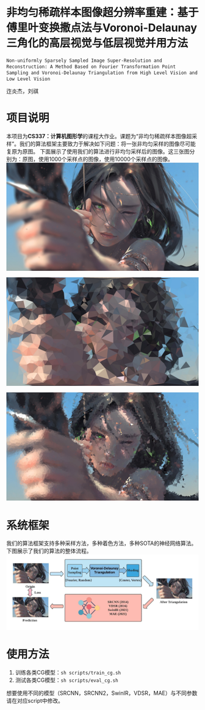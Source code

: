 # 非均匀稀疏样本图像超分辨率重建：基于傅里叶变换撒点法与Voronoi-Delaunay三角化的高层视觉与低层视觉并用方法
```
Non-uniformly Sparsely Sampled Image Super-Resolution and Reconstruction: A Method Based on Fourier Transformation Point Sampling and Voronoi-Delaunay Triangulation from High Level Vision and Low Level Vision
```
迮炎杰，刘祺

# 项目说明
本项目为**CS337：计算机图形学**的课程大作业。课题为“非均匀稀疏样本图像超采样”。我们的算法框架主要致力于解决如下问题：将一张非均匀采样的图像尽可能复原为原图。
下面展示了使用我们的算法进行非均匀采样后的图像。这三张图分别为：原图，使用1000个采样点的图像，使用10000个采样点的图像。
![](imgs/img_origin.jpeg)

![](imgs/blur_point1000.jpg)

![](imgs/blur_point10000.png)

# 系统框架
我们的算法框架支持多种采样方法，多种着色方法，多种SOTA的神经网络算法。下图展示了我们的算法的整体流程。
![](imgs/overall.png)

# 使用方法

1. 训练各类CG模型：`sh scripts/train_cg.sh`
2. 测试各类CG模型：`sh scripts/eval_cg.sh`

想要使用不同的模型（SRCNN，SRCNN2，SwinIR，VDSR，MAE）与不同参数请在对应script中修改。

